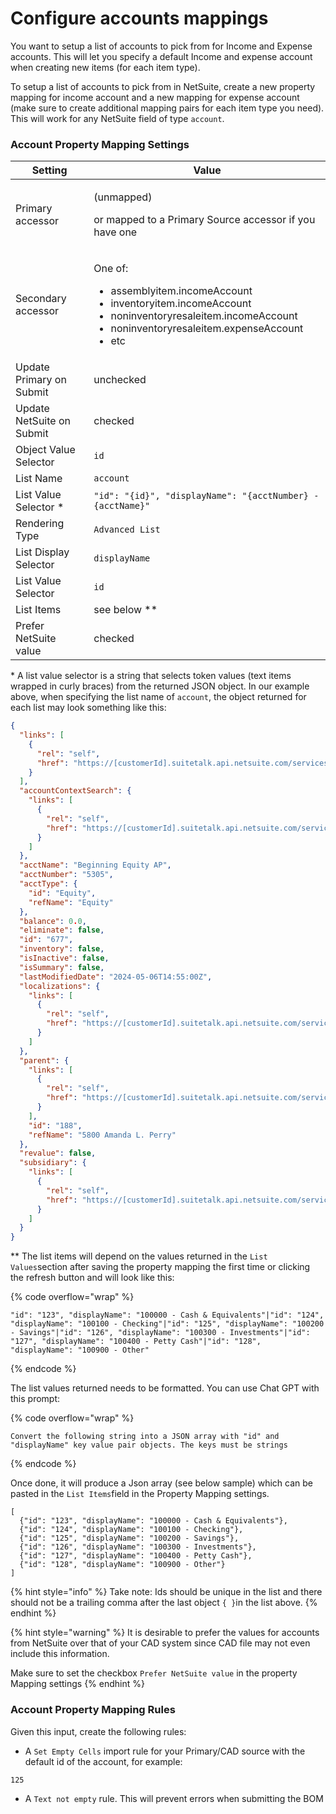 # Configure accounts mappings

You want to setup a list of accounts to pick from for Income and Expense accounts. This will let you specify a default Income and expense account when creating new items (for each item type).

To setup a list of accounts to pick from in NetSuite, create a new property mapping for income account and a new mapping for expense account (make sure to create additional mapping pairs for each item type you need). This will work for any NetSuite field of type `account`.

### Account Property Mapping Settings

| Setting                   | Value                                                                                                                                                                                                  |
| ------------------------- | ------------------------------------------------------------------------------------------------------------------------------------------------------------------------------------------------------ |
| Primary accessor          | <p>(unmapped) </p><p>or mapped to a Primary Source accessor if you have one</p>                                                                                                                        |
| Secondary accessor        | <p>One of: </p><ul><li>assemblyitem.incomeAccount</li><li>inventoryitem.incomeAccount</li><li>noninventoryresaleitem.incomeAccount</li><li>noninventoryresaleitem.expenseAccount</li><li>etc</li></ul> |
| Update Primary on Submit  | unchecked                                                                                                                                                                                              |
| Update NetSuite on Submit | checked                                                                                                                                                                                                |
| Object Value Selector     | `id`                                                                                                                                                                                                   |
| List Name                 | `account`                                                                                                                                                                                              |
| List Value Selector \*    | `"id": "{id}", "displayName": "{acctNumber} - {acctName}"`                                                                                                                                             |
| Rendering Type            | `Advanced List`                                                                                                                                                                                        |
| List Display Selector     | `displayName`                                                                                                                                                                                          |
| List Value Selector       | `id`                                                                                                                                                                                                   |
| List Items                |  see below \*\*                                                                                                                                                                                        |
| Prefer NetSuite value     | checked                                                                                                                                                                                                |

\* A list value selector is a string that selects token values (text items wrapped in curly braces) from the returned JSON object. In our example above, when specifying the list name of `account`, the object returned for each list may look something like this:

```json
{
  "links": [
    {
      "rel": "self",
      "href": "https://[customerId].suitetalk.api.netsuite.com/services/rest/record/v1/account/677"
    }
  ],
  "accountContextSearch": {
    "links": [
      {
        "rel": "self",
        "href": "https://[customerId].suitetalk.api.netsuite.com/services/rest/record/v1/account/677/accountContextSearch"
      }
    ]
  },
  "acctName": "Beginning Equity AP",
  "acctNumber": "5305",
  "acctType": {
    "id": "Equity",
    "refName": "Equity"
  },
  "balance": 0.0,
  "eliminate": false,
  "id": "677",
  "inventory": false,
  "isInactive": false,
  "isSummary": false,
  "lastModifiedDate": "2024-05-06T14:55:00Z",
  "localizations": {
    "links": [
      {
        "rel": "self",
        "href": "https://[customerId].suitetalk.api.netsuite.com/services/rest/record/v1/account/677/localizations"
      }
    ]
  },
  "parent": {
    "links": [
      {
        "rel": "self",
        "href": "https://[customerId].suitetalk.api.netsuite.com/services/rest/record/v1/account/188"
      }
    ],
    "id": "188",
    "refName": "5800 Amanda L. Perry"
  },
  "revalue": false,
  "subsidiary": {
    "links": [
      {
        "rel": "self",
        "href": "https://[customerId].suitetalk.api.netsuite.com/services/rest/record/v1/account/677/subsidiary"
      }
    ]
  }
}
```

\*\* The list items will depend on the values returned in the `List Values`section after saving the property mapping the first time or clicking the refresh button and will look like this:

{% code overflow="wrap" %}
```
"id": "123", "displayName": "100000 - Cash & Equivalents"|"id": "124", "displayName": "100100 - Checking"|"id": "125", "displayName": "100200 - Savings"|"id": "126", "displayName": "100300 - Investments"|"id": "127", "displayName": "100400 - Petty Cash"|"id": "128", "displayName": "100900 - Other"
```
{% endcode %}

The list values returned needs to be formatted. You can use Chat GPT with this prompt:

{% code overflow="wrap" %}
```
Convert the following string into a JSON array with "id" and "displayName" key value pair objects. The keys must be strings
```
{% endcode %}

Once done, it will produce a Json array (see below sample) which can be pasted in the `List Items`field in the Property Mapping settings.

```
[
  {"id": "123", "displayName": "100000 - Cash & Equivalents"},
  {"id": "124", "displayName": "100100 - Checking"},
  {"id": "125", "displayName": "100200 - Savings"},
  {"id": "126", "displayName": "100300 - Investments"},
  {"id": "127", "displayName": "100400 - Petty Cash"},
  {"id": "128", "displayName": "100900 - Other"}
]
```

{% hint style="info" %}
Take note: Ids should be unique in the list and there should not be a trailing comma after the last object `{ }`in the list above.
{% endhint %}

{% hint style="warning" %}
It is desirable to prefer the values for accounts from NetSuite over that of your CAD system since CAD file may not even include this information.&#x20;

Make sure to set the checkbox `Prefer NetSuite value` in the property Mapping settings
{% endhint %}

### Account Property Mapping Rules

Given this input, create the following rules:

* A `Set Empty Cells` import rule for your Primary/CAD source with the default id of the account, for example:

```
125
```

* A `Text not empty` rule. This will prevent errors when submitting the BOM

